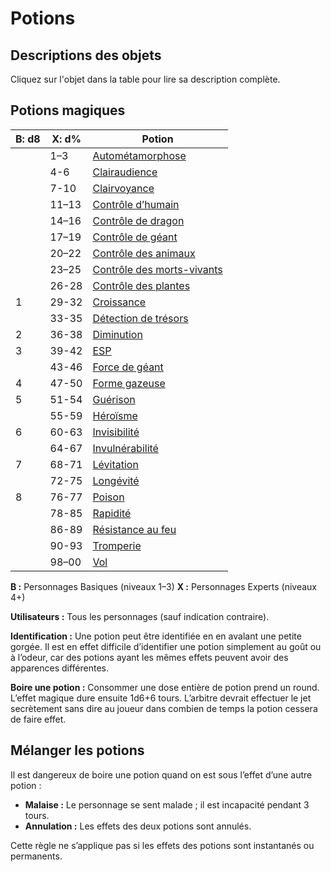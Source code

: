 # Potions


## Descriptions des objets

Cliquez sur l'objet dans la table pour lire sa description complète.

## Potions magiques

| **B: d8** | **X: d%** | **Potion**                                                                                     |
| --------- | --------- | ---------------------------------------------------------------------------------------------- |
|           | 1–3       | [Autométamorphose](liste/Potion_d’autométamorphose.md)                                         |
|           | 4-6       | [Clairaudience](liste/Potion_de_clairaudience.md)                                              |
|           | 7-10      | [Clairvoyance](liste/Potion_de_clairvoyance.md)                                                |
|           | 11–13     | [Contrôle d’humain](liste/Potion_de_contrôle.md#potion-de-contrôle-dhumain)                    |
|           | 14–16     | [Contrôle de dragon](liste/Potion_de_contrôle.md#potion-de-contrôle-de-dragon)                 |
|           | 17–19     | [Contrôle de géant](liste/Potion_de_contrôle.md#potion-de-contrôle-de-géant)                   |
|           | 20–22     | [Contrôle des animaux](liste/Potion_de_contrôle.md#potion-de-contrôle-des-animaux)             |
|           | 23–25     | [Contrôle des morts-vivants](liste/Potion_de_contrôle.md#potion-de-contrôle-des-morts-vivants) |
|           | 26-28     | [Contrôle des plantes](liste/Potion_de_contrôle.md#potion-de-contrôle-des-plantes)             |
| 1         | 29-32     | [Croissance](liste/Potion_de_croissance.md)                                                    |
|           | 33-35     | [Détection de trésors](liste/Potion_de_détection_de_trésors.md)                                |
| 2         | 36-38     | [Diminution](liste/Potion_de_diminution.md)                                                    |
| 3         | 39-42     | [ESP](liste/Potion_d’ESP.md)                                                                   |
|           | 43-46     | [Force de géant](liste/Potion_de_force_de_géant.md)                                            |
| 4         | 47-50     | [Forme gazeuse](liste/Potion_de_forme_gazeuse.md)                                              |
| 5         | 51-54     | [Guérison](liste/Potion_de_guérison.md)                                                        |
|           | 55-59     | [Héroïsme](liste/Potion_d’héroïsme.md)                                                         |
| 6         | 60-63     | [Invisibilité](liste/Potion_d’invisibilité.md)                                                 |
|           | 64-67     | [Invulnérabilité](liste/Potion_d’invulnérabilité.md)                                           |
| 7         | 68-71     | [Lévitation](liste/Potion_de_lévitation.md)                                                    |
|           | 72-75     | [Longévité](liste/Potion_de_longévité.md)                                                      |
| 8         | 76-77     | [Poison](liste/Potion_de_poison.md)                                                            |
|           | 78-85     | [Rapidité](liste/Potion_de_rapidité.md)                                                        |
|           | 86-89     | [Résistance au feu](liste/Potion_de_résistance_au_feu.md)                                      |
|           | 90-93     | [Tromperie](liste/Potion_de_tromperie.md)                                                      |
|           | 98–00     | [Vol](liste/Potion_de_vol.md)                                                                  |


**B :** Personnages Basiques (niveaux 1–3) **X :** Personnages Experts
(niveaux 4+)

**Utilisateurs :** Tous les personnages (sauf indication contraire).

**Identification :** Une potion peut être identifiée en en avalant une
petite gorgée. Il est en effet difficile d’identifier une potion
simplement au goût ou à l’odeur, car des potions ayant les mêmes effets
peuvent avoir des apparences différentes.

**Boire une potion :** Consommer une dose entière de potion prend un
round. L’effet magique dure ensuite 1d6+6 tours. L’arbitre devrait
effectuer le jet secrètement sans dire au joueur dans combien de temps
la potion cessera de faire effet.

## Mélanger les potions

Il est dangereux de boire une potion quand on est sous l’effet d’une
autre potion :

  - **Malaise :** Le personnage se sent malade ; il est incapacité
    pendant 3 tours.
  - **Annulation :** Les effets des deux potions sont annulés.

Cette règle ne s’applique pas si les effets des potions sont instantanés
ou permanents.